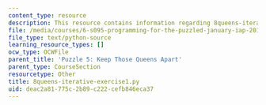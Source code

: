 ```yaml
---
content_type: resource
description: This resource contains information regarding 8queens-iterative-exercise1.py.
file: /media/courses/6-s095-programming-for-the-puzzled-january-iap-2018/deac2a81775c2b89c222cefb846eca37_8queens-iterative-exercise1.py
file_type: text/python-source
learning_resource_types: []
ocw_type: OCWFile
parent_title: 'Puzzle 5: Keep Those Queens Apart'
parent_type: CourseSection
resourcetype: Other
title: 8queens-iterative-exercise1.py
uid: deac2a81-775c-2b89-c222-cefb846eca37
---
```


